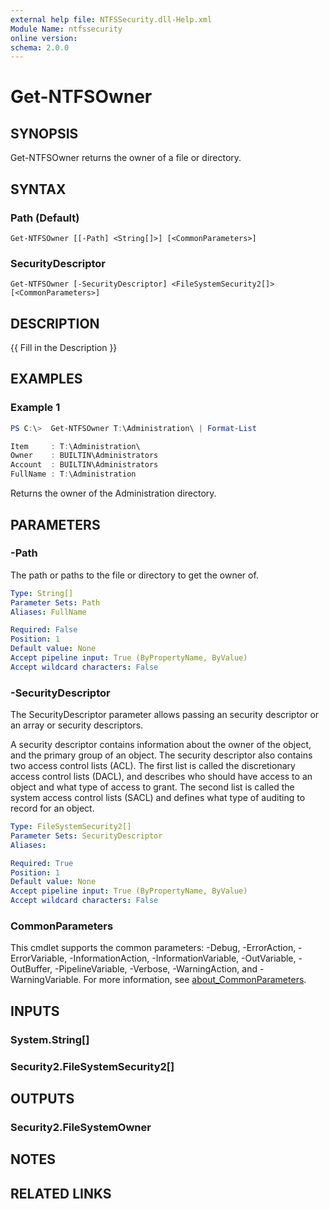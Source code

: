 ```yaml
---
external help file: NTFSSecurity.dll-Help.xml
Module Name: ntfssecurity
online version:
schema: 2.0.0
---
```


# Get-NTFSOwner

## SYNOPSIS

Get-NTFSOwner returns the owner of a file or directory.

## SYNTAX

### Path (Default)
```
Get-NTFSOwner [[-Path] <String[]>] [<CommonParameters>]
```

### SecurityDescriptor
```
Get-NTFSOwner [-SecurityDescriptor] <FileSystemSecurity2[]> [<CommonParameters>]
```

## DESCRIPTION

{{ Fill in the Description }}

## EXAMPLES

### Example 1

```PowerShell
PS C:\>  Get-NTFSOwner T:\Administration\ | Format-List

Item     : T:\Administration\
Owner    : BUILTIN\Administrators
Account  : BUILTIN\Administrators
FullName : T:\Administration
```

Returns the owner of the Administration directory.

## PARAMETERS

### -Path

The path or paths to the file or directory to get the owner of.

```yaml
Type: String[]
Parameter Sets: Path
Aliases: FullName

Required: False
Position: 1
Default value: None
Accept pipeline input: True (ByPropertyName, ByValue)
Accept wildcard characters: False
```

### -SecurityDescriptor

The SecurityDescriptor parameter allows passing an security descriptor or an array or security descriptors.

A security descriptor contains information about the owner of the object, and the primary group of an object. The security descriptor also contains two access control lists (ACL). The first list is called the discretionary access control lists (DACL), and describes who should have access to an object and what type of access to grant. The second list is called the system access control lists (SACL) and defines what type of auditing to record for an object.

```yaml
Type: FileSystemSecurity2[]
Parameter Sets: SecurityDescriptor
Aliases:

Required: True
Position: 1
Default value: None
Accept pipeline input: True (ByPropertyName, ByValue)
Accept wildcard characters: False
```

### CommonParameters
This cmdlet supports the common parameters: -Debug, -ErrorAction, -ErrorVariable, -InformationAction, -InformationVariable, -OutVariable, -OutBuffer, -PipelineVariable, -Verbose, -WarningAction, and -WarningVariable. For more information, see [about_CommonParameters](http://go.microsoft.com/fwlink/?LinkID=113216).

## INPUTS

### System.String[]

### Security2.FileSystemSecurity2[]

## OUTPUTS

### Security2.FileSystemOwner

## NOTES

## RELATED LINKS
